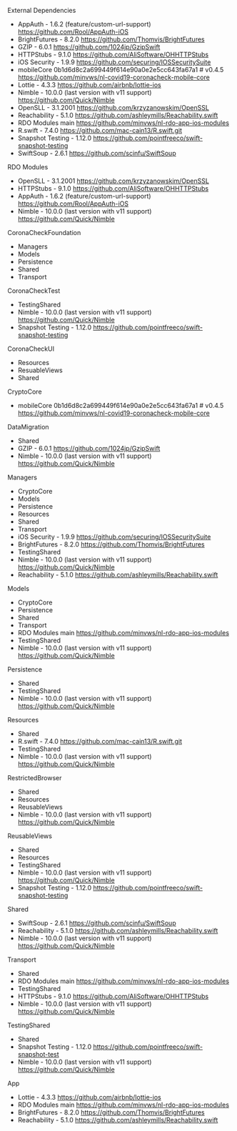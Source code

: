 External Dependencies

- AppAuth - 1.6.2 (feature/custom-url-support)
    https://github.com/Rool/AppAuth-iOS
- BrightFutures - 8.2.0
    https://github.com/Thomvis/BrightFutures
- GZIP - 6.0.1
    https://github.com/1024jp/GzipSwift
- HTTPStubs - 9.1.0
    https://github.com/AliSoftware/OHHTTPStubs
- iOS Security - 1.9.9
    https://github.com/securing/IOSSecuritySuite
- mobileCore 0b1d6d8c2a699449f614e90a0e2e5cc643fa67a1 # v0.4.5
    https://github.com/minvws/nl-covid19-coronacheck-mobile-core
- Lottie - 4.3.3
	https://github.com/airbnb/lottie-ios
- Nimble - 10.0.0 (last version with v11 support)
    https://github.com/Quick/Nimble
- OpenSLL - 3.1.2001
    https://github.com/krzyzanowskim/OpenSSL 
- Reachability - 5.1.0
    https://github.com/ashleymills/Reachability.swift
- RDO Modules main
    https://github.com/minvws/nl-rdo-app-ios-modules
- R.swift - 7.4.0
    https://github.com/mac-cain13/R.swift.git
- Snapshot Testing - 1.12.0
    https://github.com/pointfreeco/swift-snapshot-testing
- SwiftSoup - 2.6.1
    https://github.com/scinfu/SwiftSoup



RDO Modules
- OpenSLL - 3.1.2001
    https://github.com/krzyzanowskim/OpenSSL 
- HTTPStubs - 9.1.0
    https://github.com/AliSoftware/OHHTTPStubs
-  AppAuth -  1.6.2 (feature/custom-url-support)
    https://github.com/Rool/AppAuth-iOS
- Nimble - 10.0.0 (last version with v11 support)
    https://github.com/Quick/Nimble


CoronaCheckFoundation
- Managers
- Models
- Persistence
- Shared
- Transport

CoronaCheckTest
- TestingShared
- Nimble - 10.0.0 (last version with v11 support)
    https://github.com/Quick/Nimble
- Snapshot Testing - 1.12.0
    https://github.com/pointfreeco/swift-snapshot-testing

CoronaCheckUI
- Resources
- ResuableViews
- Shared

CryptoCore
- mobileCore 0b1d6d8c2a699449f614e90a0e2e5cc643fa67a1 # v0.4.5
    https://github.com/minvws/nl-covid19-coronacheck-mobile-core

DataMigration
- Shared
- GZIP - 6.0.1
    https://github.com/1024jp/GzipSwift
- Nimble - 10.0.0 (last version with v11 support)
    https://github.com/Quick/Nimble

Managers
- CryptoCore
- Models
- Persistence
- Resources
- Shared
- Transport
- iOS Security - 1.9.9
  https://github.com/securing/IOSSecuritySuite
- BrightFutures - 8.2.0
    https://github.com/Thomvis/BrightFutures
- TestingShared
- Nimble - 10.0.0 (last version with v11 support)
    https://github.com/Quick/Nimble
- Reachability - 5.1.0
    https://github.com/ashleymills/Reachability.swift

Models 
- CryptoCore
- Persistence
- Shared
- Transport
- RDO Modules main
    https://github.com/minvws/nl-rdo-app-ios-modules
- TestingShared
- Nimble - 10.0.0 (last version with v11 support)
    https://github.com/Quick/Nimble

Persistence
- Shared
- TestingShared
- Nimble - 10.0.0 (last version with v11 support)
    https://github.com/Quick/Nimble

Resources
- Shared
- R.swift - 7.4.0
    https://github.com/mac-cain13/R.swift.git
- TestingShared
- Nimble - 10.0.0 (last version with v11 support)
    https://github.com/Quick/Nimble

RestrictedBrowser
- Shared
- Resources
- ReusableViews
- Nimble - 10.0.0 (last version with v11 support)
    https://github.com/Quick/Nimble

ReusableViews
- Shared
- Resources
- TestingShared
- Nimble - 10.0.0 (last version with v11 support)
    https://github.com/Quick/Nimble
- Snapshot Testing - 1.12.0
    https://github.com/pointfreeco/swift-snapshot-testing

Shared
- SwiftSoup - 2.6.1
    https://github.com/scinfu/SwiftSoup
- Reachability - 5.1.0
    https://github.com/ashleymills/Reachability.swift
- Nimble - 10.0.0 (last version with v11 support)
    https://github.com/Quick/Nimble

Transport
 - Shared
- RDO Modules main
    https://github.com/minvws/nl-rdo-app-ios-modules 
- TestingShared
- HTTPStubs - 9.1.0
    https://github.com/AliSoftware/OHHTTPStubs    
- Nimble - 10.0.0 (last version with v11 support)
    https://github.com/Quick/Nimble

TestingShared
- Shared
- Snapshot Testing - 1.12.0
    https://github.com/pointfreeco/swift-snapshot-test
- Nimble - 10.0.0 (last version with v11 support)
    https://github.com/Quick/Nimble

App
- Lottie - 4.3.3
	https://github.com/airbnb/lottie-ios
- RDO Modules main
    https://github.com/minvws/nl-rdo-app-ios-modules 
- BrightFutures - 8.2.0
    https://github.com/Thomvis/BrightFutures
- Reachability - 5.1.0
    https://github.com/ashleymills/Reachability.swift

